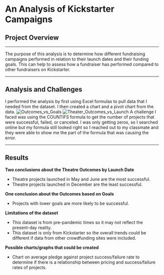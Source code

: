 # An Analysis of Kickstarter Campaigns
## Project Overview
---
The purpose of this analysis is to determine how different fundraising campaigns performed in relation to their launch dates and their funding goals. This can help to assess how a fundraiser has performed compared to other fundraisers on Kickstarter.  

---
## Analysis and Challenges
I performed the analysis by first using Excel formulas to pull data that I needed from the dataset. I then created a chart and a pivot chart from the data. 
![Outcomes_vs_Goals](https://user-images.githubusercontent.com/111667387/187589942-8fad2d39-6da6-4c27-8144-62d850cb5d15.png)
![Theater_Outcomes_vs_Launch](https://user-images.githubusercontent.com/111667387/187589947-a153743b-521d-4de1-b276-43a13bb9fec3.png)
A challenge I faced was using the COUNTIFS formula to get the number of projects that were successful, failed, or canceled. I was only getting zeros, so I searched online but my formula still looked right so I reached out to my classmate and they were able to show me the part of the formula that was causing the error. 

---
## Results
**Two conclusions about the Theatre Outcomes by Launch Date**
- Theatre projects launched in May and June are the most successful.
- Theatre projects launched in December are the least successful. 

**One conclusion about the Outcomes based on Goals**
- Projects with lower goals are more likely to be successful. 

**Limitations of the dataset**
- This dataset is from pre-pandemic times so it may not reflect the present-day reality. 
- This dataset is only from Kickstarter so the overall trends could be different if data from other crowdfunding sites were included.


**Possible charts/graphs that could be created**
- Chart on average pledge against project success/failure rate to determine if there is a relationship between pricing and success/failure rates of projects. 
